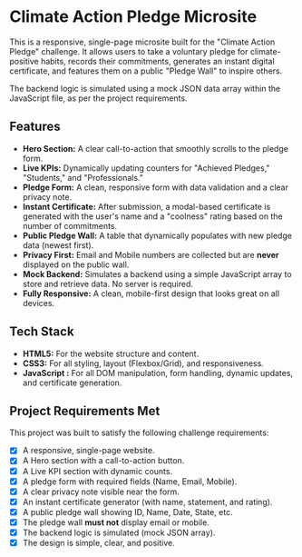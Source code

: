 # Climate Action Pledge Microsite

This is a responsive, single-page microsite built for the "Climate Action Pledge" challenge. It allows users to take a voluntary pledge for climate-positive habits, records their commitments, generates an instant digital certificate, and features them on a public "Pledge Wall" to inspire others.

The backend logic is simulated using a mock JSON data array within the JavaScript file, as per the project requirements.


## Features

* **Hero Section:** A clear call-to-action that smoothly scrolls to the pledge form.
* **Live KPIs:** Dynamically updating counters for "Achieved Pledges," "Students," and "Professionals."
* **Pledge Form:** A clean, responsive form with data validation and a clear privacy note.
* **Instant Certificate:** After submission, a modal-based certificate is generated with the user's name and a "coolness" rating based on the number of commitments.
* **Public Pledge Wall:** A table that dynamically populates with new pledge data (newest first).
* **Privacy First:** Email and Mobile numbers are collected but are **never** displayed on the public wall.
* **Mock Backend:** Simulates a backend using a simple JavaScript array to store and retrieve data. No server is required.
* **Fully Responsive:** A clean, mobile-first design that looks great on all devices.

## Tech Stack

* **HTML5:** For the website structure and content.
* **CSS3:** For all styling, layout (Flexbox/Grid), and responsiveness.
* **JavaScript :** For all DOM manipulation, form handling, dynamic updates, and certificate generation.

## Project Requirements Met

This project was built to satisfy the following challenge requirements:
* [x] A responsive, single-page website.
* [x] A Hero section with a call-to-action button.
* [x] A Live KPI section with dynamic counts.
* [x] A pledge form with required fields (Name, Email, Mobile).
* [x] A clear privacy note visible near the form.
* [x] An instant certificate generator (with name, statement, and rating).
* [x] A public pledge wall showing ID, Name, Date, State, etc.
* [x] The pledge wall **must not** display email or mobile.
* [x] The backend logic is simulated (mock JSON array).
* [x] The design is simple, clear, and positive.
